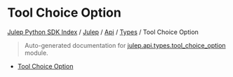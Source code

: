 # Tool Choice Option

[Julep Python SDK Index](../../../README.md#julep-python-sdk-index) / [Julep](../../index.md#julep) / [Api](../index.md#api) / [Types](./index.md#types) / Tool Choice Option

> Auto-generated documentation for [julep.api.types.tool_choice_option](../../../../../../../julep/api/types/tool_choice_option.py) module.
- [Tool Choice Option](#tool-choice-option)
